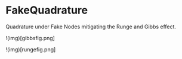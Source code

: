 # FakeQuadrature

Quadrature under Fake Nodes mitigating the Runge and Gibbs effect.

!(img)[gibbsfig.png]

!(img)[rungefig.png]
